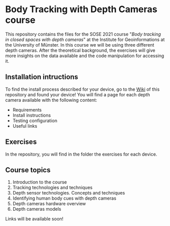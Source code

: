 # Body Tracking with Depth Cameras course

This repository contains the files for the SOSE 2021 course "_Body tracking in closed spaces with depth cameras_" at the Institute for Geoinformations at the University of Münster. In this course we will be using three different depth cameras. After the theoretical background, the exercises will give more insights on the data available and the code manipulation for accessing it.

## Installation intructions
To find the install process described for your device, go to the [Wiki](https://github.com/violetasdev/bodytrackingdepth_course/wiki) of this repository and found your device! You will find a page for each depth camera available with the following content:

* Requirements
* Install instructions
* Testing configuration
* Useful links

## Exercises
In the repository, you will find in the folder the exercises for each device. 

## Course topics
1. Introduction to the course
2. Tracking technologies and techniques
3. Depth sensor technologies. Concepts and techniques
4. Identifying human body cues with depth cameras
5. Depth cameras hardware overview
6. Depth cameras models
 
Links will be available soon!
